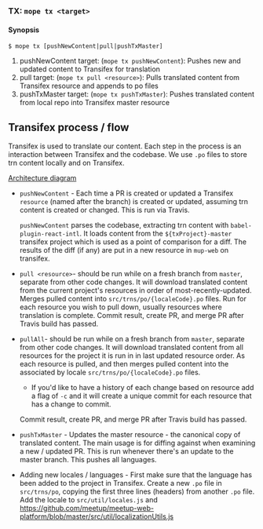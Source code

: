 ### TX: `mope tx <target>`

#### Synopsis

```
$ mope tx [pushNewContent|pull|pushTxMaster]
```

1. pushNewContent target: (`mope tx pushNewContent`): 
   Pushes new and updated content to Transifex for translation
2. pull target: (`mope tx pull <resource>`):
   Pulls translated content from Transifex resource and appends to po files
3. pushTxMaster target: (`mope tx pushTxMaster`):
   Pushes translated content from local repo into Transifex master resource

## Transifex process / flow

Transifex is used to translate our content. Each step in the process is an
interaction between Transifex and the codebase. We use `.po` files to store trn
content locally and on Transifex.

[Architecture diagram](https://docs.google.com/presentation/d/1Q_kxUANKaE0fkPZtP5LoneUsTtbJzsM7HBfwXCKM2zU/edit#slide=id.p)

- `pushNewContent` - Each time a PR is created or updated a Transifex `resource`
  (named after the branch) is created or updated, assuming trn content is
  created or changed. This is run via Travis.

  `pushNewContent` parses the codebase, extracting trn content with
  `babel-plugin-react-intl`. It loads content from the `${txProject}-master`
  transifex project which is used as a point of comparison for a diff. The
  results of the diff (if any) are put in a new resource in `mup-web` on transifex.

- `pull <resource>`- should be run while on a fresh branch from `master`, separate from other
  code changes. It will download translated content from the current project's resources
  in order of most-recently-updated. Merges pulled content into `src/trns/po/{localeCode}.po` files.
  Run for each resource you wish to pull down, usually resources where translation is complete.
  Commit result, create PR, and merge PR after Travis build has passed.

- `pullAll`- should be run while on a fresh branch from `master`, separate from other
  code changes. It will download translated content from all resources for the project it
  is run in in last updated resource order. As each resource is pulled, and then merges
  pulled content into the associated by locale `src/trns/po/{localeCode}.po` files.
    * If you'd like to have a history of each change based on resource add a flag of `-c`
    and it will create a unique commit for each resource that has a change to commit.

  Commit result, create PR, and merge PR after Travis build has passed.

- `pushTxMaster` - Updates the master resource - the canonical copy of translated 
  content. The main usage is for diffing against when examining a new / updated PR.
  This is run whenever there's an update to the master branch. This pushes all
  languages.

- Adding new locales / languages - First make sure that the language has been added to
  the project in Transifex. Create a new `.po` file in `src/trns/po`, copying
  the first three lines (headers) from another `.po` file. Add the locale to
  `src/util/locales.js` and https://github.com/meetup/meetup-web-platform/blob/master/src/util/localizationUtils.js

